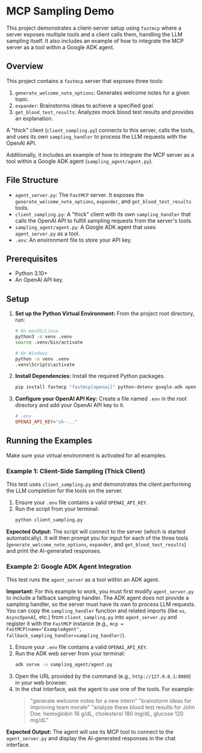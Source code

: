 # MCP Sampling Demo

This project demonstrates a client-server setup using `fastmcp` where a server exposes multiple tools and a client calls them, handling the LLM sampling itself. It also includes an example of how to integrate the MCP server as a tool within a Google ADK agent.

## Overview

This project contains a `fastmcp` server that exposes three tools:

1.  `generate_welcome_note_options`: Generates welcome notes for a given topic.
2.  `expander`: Brainstorms ideas to achieve a specified goal.
3.  `get_blood_test_results`: Analyzes mock blood test results and provides an explanation.

A "thick" client (`client_sampling.py`) connects to this server, calls the tools, and uses its own `sampling_handler` to process the LLM requests with the OpenAI API.

Additionally, it includes an example of how to integrate the MCP server as a tool within a Google ADK agent (`sampling_agent/agent.py`).

## File Structure

-   `agent_server.py`: The `FastMCP` server. It exposes the `generate_welcome_note_options`, `expander`, and `get_blood_test_results` tools.
-   `client_sampling.py`: A "thick" client with its own `sampling_handler` that calls the OpenAI API to fulfill sampling requests from the server's tools.
-   `sampling_agent/agent.py`: A Google ADK agent that uses `agent_server.py` as a tool.
-   `.env`: An environment file to store your API key.

## Prerequisites

-   Python 3.10+
-   An OpenAI API key.

## Setup

1.  **Set up the Python Virtual Environment:**
    From the project root directory, run:
    ```bash
    # On macOS/Linux
    python3 -m venv .venv
    source .venv/bin/activate

    # On Windows
    python -m venv .venv
    .venv\Scripts\activate
    ```

2.  **Install Dependencies:**
    Install the required Python packages.
    ```bash
    pip install fastmcp "fastmcp[openai]" python-dotenv google-adk openai
    ```

3.  **Configure your OpenAI API Key:**
    Create a file named `.env` in the root directory and add your OpenAI API key to it.
    ```ini
    # .env
    OPENAI_API_KEY="sk-..."
    ```

## Running the Examples

Make sure your virtual environment is activated for all examples.

### Example 1: Client-Side Sampling (Thick Client)

This test uses `client_sampling.py` and demonstrates the client performing the LLM completion for the tools on the server.

1.  Ensure your `.env` file contains a valid `OPENAI_API_KEY`.
2.  Run the script from your terminal:
    ```bash
    python client_sampling.py
    ```
**Expected Output:** The script will connect to the server (which is started automatically). It will then prompt you for input for each of the three tools (`generate_welcome_note_options`, `expander`, and `get_blood_test_results`) and print the AI-generated responses.

### Example 2: Google ADK Agent Integration

This test runs the `agent_server` as a tool within an ADK agent.

**Important:** For this example to work, you must first modify `agent_server.py` to include a fallback sampling handler. The ADK agent does not provide a sampling handler, so the server must have its own to process LLM requests. You can copy the `sampling_handler` function and related imports (like `os`, `AsyncOpenAI`, etc.) from `client_sampling.py` into `agent_server.py` and register it with the `FastMCP` instance (e.g., `mcp = FastMCP(name="ExampleAgent", fallback_sampling_handler=sampling_handler)`).

1.  Ensure your `.env` file contains a valid `OPENAI_API_KEY`.
2.  Run the ADK web server from your terminal:
    ```bash
    adk serve -a sampling_agent/agent.py
    ```
3.  Open the URL provided by the command (e.g., `http://127.0.0.1:8080`) in your web browser.
4.  In the chat interface, ask the agent to use one of the tools. For example:
    > "generate welcome notes for a new intern"
    > "brainstorm ideas for improving team morale"
    > "analyze these blood test results for John Doe: hemoglobin 16 g/dL, cholesterol 180 mg/dL, glucose 120 mg/dL"

**Expected Output:** The agent will use its MCP tool to connect to the `agent_server.py` and display the AI-generated responses in the chat interface.